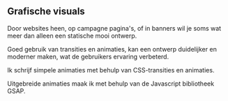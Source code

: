## Grafische visuals

Door websites heen, op campagne pagina's, of in banners wil je soms wat meer dan alleen een statische mooi ontwerp.

Goed gebruik van transities en animaties, kan een ontwerp duidelijker en moderner maken, wat de gebruikers ervaring verbeterd.

Ik schrijf simpele animaties met behulp van CSS-transities en animaties.

Uitgebreide animaties maak ik met behulp van de Javascript bibliotheek GSAP.